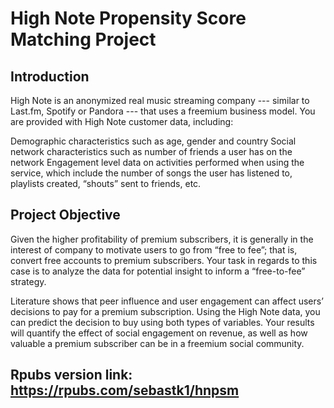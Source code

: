# High Note Propensity Score Matching Project

## Introduction

High Note is an anonymized real music streaming company --- similar to Last.fm, Spotify or Pandora --- that uses a freemium business model. You are provided with High Note customer data, including:  

Demographic characteristics such as age, gender and country
Social network characteristics such as number of friends a user has on the network
Engagement level data on activities performed when using the service, which include the number of songs the user has listened to, playlists created, “shouts” sent to friends, etc.

## Project Objective

Given the higher profitability of premium subscribers, it is generally in the interest of company to motivate users to go from “free to fee”; that is, convert free accounts to premium subscribers. Your task in regards to this case is to analyze the data for potential insight to inform a “free-to-fee” strategy. 

Literature shows that peer influence and user engagement can affect users’ decisions to pay for a premium subscription. Using the High Note data, you can predict the decision to buy using both types of variables. Your results will quantify the effect of social engagement on revenue, as well as how valuable a premium subscriber can be in a freemium social community. 

## Rpubs version link: https://rpubs.com/sebastk1/hnpsm
